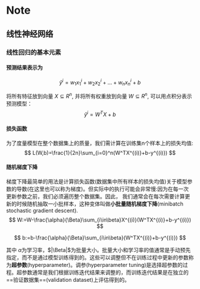 # Note



## 线性神经网络



### 线性回归的基本元素



#### 预测结果表示为

$$
\hat{y}^{i}=w_1x_1^{i}+w_2x_2^{i}+...+w_nx_n^{i}+b
$$

将所有特征放到向量 $X\subseteq R^n$, 并将所有权重放到向量 $W\subseteq R^n$, 可以用点积分表示预测模型：
$$
\hat{y}^i=W^TX+b
$$

#### 损失函数

为了度量模型在整个数据集上的质量，我们需计算在训练集n个样本上的损失均值:
$$
L(W,b)=\frac{1}{2n}\sum_{i=0}^n(W^TX^{(i)}+b-y^{(i)})
$$

#### 随机梯度下降

梯度下降最简单的用法是计算损失函数(数据集中所有样本的损失均值)关于模型参数的导数(在这里也可以称为梯度)。但实际中的执行可能会非常慢:因为在每一次更新参数之前，我们必须遍历整个数据集。因此， 我们通常会在每次需要计算更新的时候随机抽取一小批样本，这种变体叫做**小批量随机梯度下降**(minibatch stochastic gradient descent).
$$
W:=W-\frac{\alpha}{\Beta}\sum_{i\in\beta}X^{(i)}(W^TX^{(i)}+b-y^{(i)})
$$

$$
b:=b-\frac{\alpha}{\Beta}\sum_{i\in\beta}(W^TX^{(i)}+b-y^{(i)})
$$

其中 $\alpha$为学习率，$|\Beta|$为批量大小。批量大小和学习率的值通常是手动预先指定，而不是通过模型训练得到的。这些可以调整但不在训练过程中更新的参数称为**超参数**(hyperparameter)。调参(hyperparameter tuning)是选择超参数的过程。超参数通常是我们根据训练迭代结果来调整的，而训练迭代结果是在独立的==验证数据集==(validation dataset)上评估得到的。